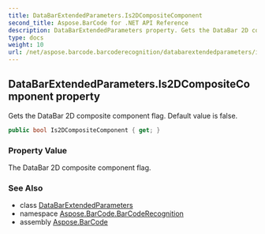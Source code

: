```yaml
---
title: DataBarExtendedParameters.Is2DCompositeComponent
second_title: Aspose.BarCode for .NET API Reference
description: DataBarExtendedParameters property. Gets the DataBar 2D composite component flag. Default value is false
type: docs
weight: 10
url: /net/aspose.barcode.barcoderecognition/databarextendedparameters/is2dcompositecomponent/
---
```

## DataBarExtendedParameters.Is2DCompositeComponent property

Gets the DataBar 2D composite component flag. Default value is false.

```csharp
public bool Is2DCompositeComponent { get; }
```

### Property Value

The DataBar 2D composite component flag.

### See Also

* class [DataBarExtendedParameters](../)
* namespace [Aspose.BarCode.BarCodeRecognition](../../databarextendedparameters/)
* assembly [Aspose.BarCode](../../../)


